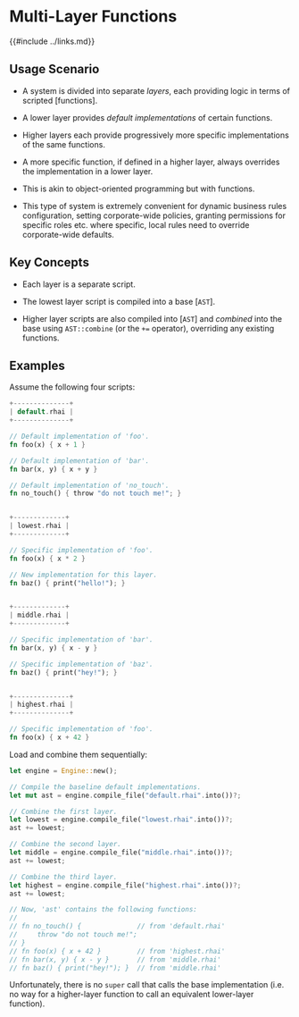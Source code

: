 Multi-Layer Functions
=====================

{{#include ../links.md}}


Usage Scenario
--------------

* A system is divided into separate _layers_, each providing logic in terms of scripted [functions].

* A lower layer provides _default implementations_ of certain functions.

* Higher layers each provide progressively more specific implementations of the same functions.

* A more specific function, if defined in a higher layer, always overrides the implementation in a lower layer.

* This is akin to object-oriented programming but with functions.

* This type of system is extremely convenient for dynamic business rules configuration, setting corporate-wide
  policies, granting permissions for specific roles etc. where specific, local rules need to override
  corporate-wide defaults.


Key Concepts
------------

* Each layer is a separate script.

* The lowest layer script is compiled into a base [`AST`].

* Higher layer scripts are also compiled into [`AST`] and _combined_ into the base using `AST::combine`
  (or the `+=` operator), overriding any existing functions.


Examples
--------

Assume the following four scripts:

```rust no_run
+--------------+
| default.rhai |
+--------------+

// Default implementation of 'foo'.
fn foo(x) { x + 1 }

// Default implementation of 'bar'.
fn bar(x, y) { x + y }

// Default implementation of 'no_touch'.
fn no_touch() { throw "do not touch me!"; }


+-------------+
| lowest.rhai |
+-------------+

// Specific implementation of 'foo'.
fn foo(x) { x * 2 }

// New implementation for this layer.
fn baz() { print("hello!"); }


+-------------+
| middle.rhai |
+-------------+

// Specific implementation of 'bar'.
fn bar(x, y) { x - y }

// Specific implementation of 'baz'.
fn baz() { print("hey!"); }


+--------------+
| highest.rhai |
+--------------+

// Specific implementation of 'foo'.
fn foo(x) { x + 42 }
```

Load and combine them sequentially:

```rust no_run
let engine = Engine::new();

// Compile the baseline default implementations.
let mut ast = engine.compile_file("default.rhai".into())?;

// Combine the first layer.
let lowest = engine.compile_file("lowest.rhai".into())?;
ast += lowest;

// Combine the second layer.
let middle = engine.compile_file("middle.rhai".into())?;
ast += lowest;

// Combine the third layer.
let highest = engine.compile_file("highest.rhai".into())?;
ast += lowest;

// Now, 'ast' contains the following functions:
//
// fn no_touch() {              // from 'default.rhai'
//     throw "do not touch me!";
// }
// fn foo(x) { x + 42 }         // from 'highest.rhai'
// fn bar(x, y) { x - y }       // from 'middle.rhai'
// fn baz() { print("hey!"); }  // from 'middle.rhai'
```

Unfortunately, there is no `super` call that calls the base implementation
(i.e. no way for a higher-layer function to call an equivalent lower-layer function).
